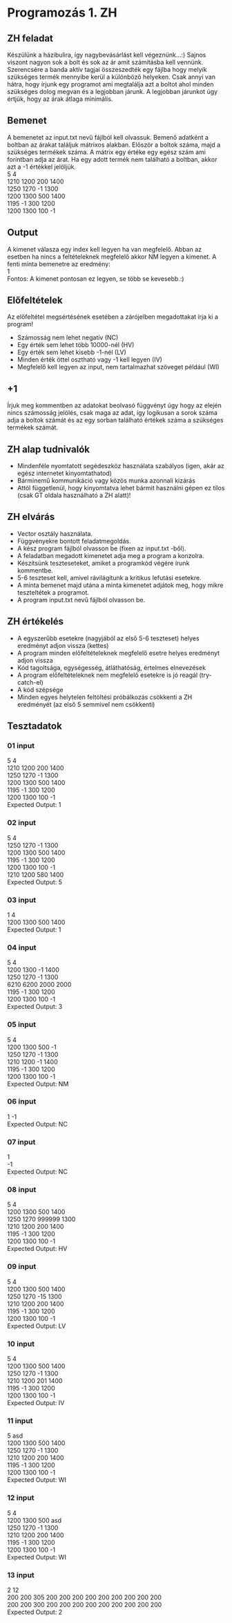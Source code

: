 # Programozás 1. ZH
## ZH feladat
Készülünk a házibulira, így nagybevásárlást kell végeznünk...:) Sajnos viszont nagyon sok a bolt és sok az ár amit számításba kell vennünk. Szerencsére a banda aktív tagjai összeszedték egy fájlba hogy melyik szükséges termék mennyibe kerül a különböző helyeken. Csak annyi van hátra, hogy írjunk egy programot ami megtalálja azt a boltot ahol minden szükséges dolog megvan és a legjobban járunk. A legjobban járunkot úgy értjük, hogy az árak átlaga minimális.<br />
## Bemenet
A bemenetet az input.txt nevű fájlból kell olvassuk. Bemenő adatként a boltban az árakat találjuk mátrixos alakban. Először a boltok száma, majd a szükséges termékek száma. A mátrix egy értéke egy egész szám ami forintban adja az árat. Ha egy adott termék nem található a boltban, akkor azt a -1 értékkel jelöljük.<br />
5 4<br />
1210 1200 200 1400<br />
1250 1270 -1 1300<br />
1200 1300 500 1400<br />
1195 -1 300 1200<br />
1200 1300 100 -1<br />
## Output
A kimenet válasza egy index kell legyen ha van megfelelő. Abban az esetben ha nincs a feltételeknek megfelelő akkor NM legyen a kimenet.
A fenti minta bemenetre az eredmény:<br />
1<br />
Fontos: A kimenet pontosan ez legyen, se több se kevesebb.:)
## Előfeltételek
Az előfeltétel megsértésének esetében a zárójelben megadottakat írja ki a program!<br />
* Számosság nem lehet negatív (NC)<br />
* Egy érték sem lehet több 10000-nél (HV)<br />
* Egy érték sem lehet kisebb -1-nél (LV)<br />
* Minden érték öttel osztható vagy -1 kell legyen (IV)<br />
* Megfelelő kell legyen az input, nem tartalmazhat szöveget például (WI)<br />
## +1
Írjuk meg kommentben az adatokat beolvasó függvényt úgy hogy az elején nincs számosság jelölés, csak maga az adat, így logikusan a sorok száma adja a boltok számát és az egy sorban található értékek száma a szükséges termékek számát.
## ZH alap tudnivalók
* Mindenféle nyomtatott segédeszköz használata szabályos (igen, akár az egész internetet kinyomtathatod)<br />
* Bárminemű kommunikáció vagy közös munka azonnali kizárás<br />
* Attól függetlenül, hogy kinyomtatva lehet bármit használni gépen ez tilos (csak GT oldala használható a ZH alatt)!<br />
## ZH elvárás
* Vector osztály használata.<br />
* Függvényekre bontott feladatmegoldás.<br />
* A kész program fájlból olvasson be (fixen az input.txt -ből).<br />
* A feladatban megadott kimenetet adja meg a program a konzolra.<br />
* Készítsünk teszteseteket, amiket a programkód végére írunk kommentbe.<br />
* 5-6 teszteset kell, amivel rávilágítunk a kritikus lefutási esetekre.<br />
* A minta bemenet majd utána a minta kimenetet adjátok meg, hogy mikre teszteltétek a programot.<br />
* A program input.txt nevű fájlból olvasson be.<br />
## ZH értékelés
* A egyszerűbb esetekre (nagyjából az első 5-6 teszteset) helyes eredményt adjon vissza (kettes)<br />
* A program minden előfeltételeknek megfelelő esetre helyes eredményt adjon vissza<br />
* Kód tagoltsága, egységesség, átláthatóság, értelmes elnevezések<br />
* A program előfeltételeknek nem megfelelő esetekre is jó reagál (try-catch-el)<br />
* A kód szépsége<br />
* Minden egyes helytelen feltöltési próbálkozás csökkenti a ZH eredményét (az első 5 semmivel nem csökkenti)<br />
## Tesztadatok<br />
### 01 input
5 4<br />
1210 1200 200 1400<br />
1250 1270 -1 1300<br />
1200 1300 500 1400<br />
1195 -1 300 1200<br />
1200 1300 100 -1<br />
Expected Output: 1<br />
### 02 input
5 4<br />
1250 1270 -1 1300<br />
1200 1300 500 1400<br />
1195 -1 300 1200<br />
1200 1300 100 -1<br />
1210 1200 580 1400<br />
Expected Output: 5<br />
### 03 input
1 4<br />
1200 1300 500 1400<br />
Expected Output: 1<br />
### 04 input
5 4<br />
1200 1300 -1 1400<br />
1250 1270 -1 1300<br />
6210 6200 2000 2000<br />
1195 -1 300 1200<br />
1200 1300 100 -1<br />
Expected Output: 3<br />
### 05 input
5 4<br />
1200 1300 500 -1<br />
1250 1270 -1 1300<br />
1210 1200 -1 1400<br />
1195 -1 300 1200<br />
1200 1300 100 -1<br />
Expected Output: NM<br />
### 06 input
1 -1<br />
Expected Output: NC<br />
### 07 input
1<br />
-1<br />
Expected Output: NC<br />
### 08 input
5 4<br />
1200 1300 500 1400<br />
1250 1270 999999 1300<br />
1210 1200 200 1400<br />
1195 -1 300 1200<br />
1200 1300 100 -1<br />
Expected Output: HV<br />
### 09 input
5 4<br />
1200 1300 500 1400<br />
1250 1270 -15 1300<br />
1210 1200 200 1400<br />
1195 -1 300 1200<br />
1200 1300 100 -1<br />
Expected Output: LV<br />
### 10 input
5 4<br />
1200 1300 500 1400<br />
1250 1270 -1 1300<br />
1210 1200 201 1400<br />
1195 -1 300 1200<br />
1200 1300 100 -1<br />
Expected Output: IV<br />
### 11 input
5 asd<br />
1200 1300 500 1400<br />
1250 1270 -1 1300<br />
1210 1200 200 1400<br />
1195 -1 300 1200<br />
1200 1300 100 -1<br />
Expected Output: WI<br />
### 12 input
5 4<br />
1200 1300 500 asd<br />
1250 1270 -1 1300<br />
1210 1200 200 1400<br />
1195 -1 300 1200<br />
1200 1300 100 -1<br />
Expected Output: WI<br />
### 13 input
2 12<br />
200 200 305 200 200 200 200 200 200 200 200 200<br />
200 200 300 200 200 200 200 200 200 200 200 200<br />
Expected Output: 2<br />
